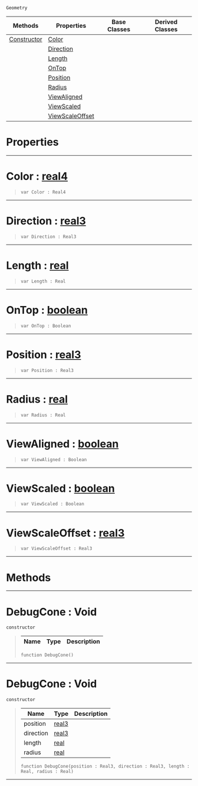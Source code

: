  `Geometry`

|Methods|Properties|Base Classes|Derived Classes|
|---|---|---|---|
|[ Constructor](debugcone.md#debugcone-void)|[ Color](debugcone.md#color-zilch-engine-docume)| | |
| |[ Direction](debugcone.md#direction-zilch-engine-do)| | |
| |[ Length](debugcone.md#length-zilch-engine-docum)| | |
| |[ OnTop](debugcone.md#ontop-zilch-engine-docume)| | |
| |[ Position](debugcone.md#position-zilch-engine-doc)| | |
| |[ Radius](debugcone.md#radius-zilch-engine-docum)| | |
| |[ ViewAligned](debugcone.md#viewaligned-zilch-engine)| | |
| |[ ViewScaled](debugcone.md#viewscaled-zilch-engine-d)| | |
| |[ ViewScaleOffset](debugcone.md#viewscaleoffset-zilch-eng)| | |


 #  Properties


---  
 #  Color : [real4](../nada_base_types/real4.md)

> 
> ```TS:Nada
> var Color : Real4


---  
 #  Direction : [real3](../nada_base_types/real3.md)

> 
> ```TS:Nada
> var Direction : Real3


---  
 #  Length : [real](../nada_base_types/real.md)

> 
> ```TS:Nada
> var Length : Real


---  
 #  OnTop : [boolean](../nada_base_types/boolean.md)

> 
> ```TS:Nada
> var OnTop : Boolean


---  
 #  Position : [real3](../nada_base_types/real3.md)

> 
> ```TS:Nada
> var Position : Real3


---  
 #  Radius : [real](../nada_base_types/real.md)

> 
> ```TS:Nada
> var Radius : Real


---  
 #  ViewAligned : [boolean](../nada_base_types/boolean.md)

> 
> ```TS:Nada
> var ViewAligned : Boolean


---  
 #  ViewScaled : [boolean](../nada_base_types/boolean.md)

> 
> ```TS:Nada
> var ViewScaled : Boolean


---  
 #  ViewScaleOffset : [real3](../nada_base_types/real3.md)

> 
> ```TS:Nada
> var ViewScaleOffset : Real3


---  
 #  Methods


---  
 #  DebugCone : Void

 `constructor`

> 
> |Name|Type|Description|
> |---|---|---|
> ```TS:Nada
> function DebugCone()
> ``` 


---  
 #  DebugCone : Void

 `constructor`

> 
> |Name|Type|Description|
> |---|---|---|
> |position|[real3](../nada_base_types/real3.md)| |
> |direction|[real3](../nada_base_types/real3.md)| |
> |length|[real](../nada_base_types/real.md)| |
> |radius|[real](../nada_base_types/real.md)| |
> ```TS:Nada
> function DebugCone(position : Real3, direction : Real3, length : Real, radius : Real)
> ``` 


---  
 

 